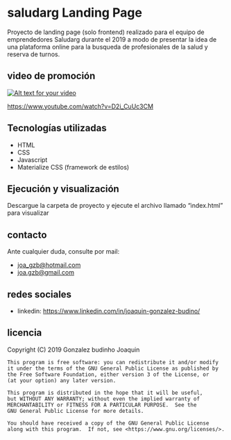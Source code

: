 # saludarg Landing Page

Proyecto de landing page (solo frontend) realizado para el equipo de emprendedores Saludarg durante el 2019 a modo de presentar la idea de una plataforma online para la busqueda de profesionales de la salud y reserva de turnos.

## video de promoción

[![Alt text for your video](https://img.youtube.com/vi/D2i_CuUc3CM/0.jpg)](https://www.youtube.com/watch?v=D2i_CuUc3CM)

https://www.youtube.com/watch?v=D2i_CuUc3CM

## Tecnologías utilizadas
* HTML
* CSS
* Javascript
* Materialize CSS (framework de estilos)

## Ejecución y visualización

Descargue la carpeta de proyecto y ejecute el archivo llamado “index.html” para visualizar

## contacto

Ante cualquier duda, consulte por mail:
* joa_gzb@hotmail.com
* joa.gzb@gmail.com

## redes sociales

* linkedin: https://www.linkedin.com/in/joaquin-gonzalez-budino/

## licencia

Copyright (C) 2019 Gonzalez budinho Joaquin

    This program is free software: you can redistribute it and/or modify
    it under the terms of the GNU General Public License as published by
    the Free Software Foundation, either version 3 of the License, or
    (at your option) any later version.

    This program is distributed in the hope that it will be useful,
    but WITHOUT ANY WARRANTY; without even the implied warranty of
    MERCHANTABILITY or FITNESS FOR A PARTICULAR PURPOSE.  See the
    GNU General Public License for more details.

    You should have received a copy of the GNU General Public License
    along with this program.  If not, see <https://www.gnu.org/licenses/>.
